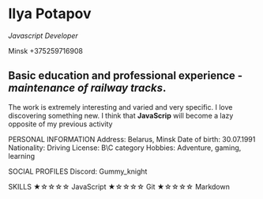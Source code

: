 # __Ilya Potapov__
*Javascript Developer*
[](avatar.heic)

 Minsk
+375259716908

## Basic education and professional experience - *maintenance of railway tracks*.
The work is extremely interesting and varied and very specific.
I love discovering something new. I think that __JavaScrip__ will become a lazy opposite of my previous activity


PERSONAL INFORMATION
  Address: Belarus, Minsk 
  Date of birth: 30.07.1991 
  Nationality: 
  Driving License: B\C category
  Hobbies: Adventure, gaming, learning

SOCIAL PROFILES
 Discord: Gummy_knight

SKILLS
  ★☆☆☆☆ JavaScript
  ★☆☆☆☆ Git
  ★☆☆☆☆ Markdown 
